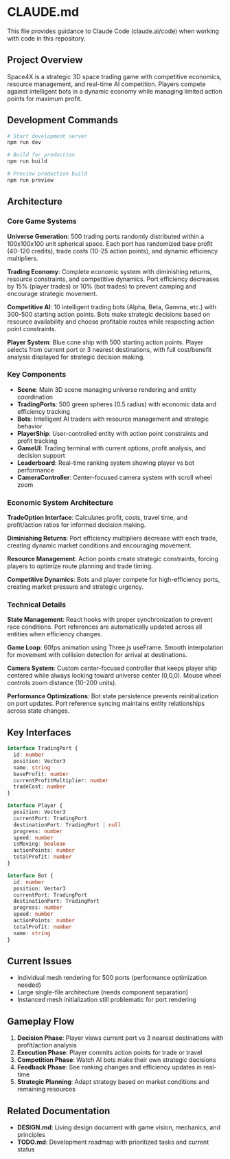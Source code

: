 # CLAUDE.md

This file provides guidance to Claude Code (claude.ai/code) when working with code in this repository.

## Project Overview

Space4X is a strategic 3D space trading game with competitive economics, resource management, and real-time AI competition. Players compete against intelligent bots in a dynamic economy while managing limited action points for maximum profit.

## Development Commands

```bash
# Start development server
npm run dev

# Build for production
npm run build

# Preview production build
npm run preview
```

## Architecture

### Core Game Systems

**Universe Generation**: 500 trading ports randomly distributed within a 100x100x100 unit spherical space. Each port has randomized base profit (40-120 credits), trade costs (10-25 action points), and dynamic efficiency multipliers.

**Trading Economy**: Complete economic system with diminishing returns, resource constraints, and competitive dynamics. Port efficiency decreases by 15% (player trades) or 10% (bot trades) to prevent camping and encourage strategic movement.

**Competitive AI**: 10 intelligent trading bots (Alpha, Beta, Gamma, etc.) with 300-500 starting action points. Bots make strategic decisions based on resource availability and choose profitable routes while respecting action point constraints.

**Player System**: Blue cone ship with 500 starting action points. Player selects from current port or 3 nearest destinations, with full cost/benefit analysis displayed for strategic decision making.

### Key Components

- **Scene**: Main 3D scene managing universe rendering and entity coordination
- **TradingPorts**: 500 green spheres (0.5 radius) with economic data and efficiency tracking
- **Bots**: Intelligent AI traders with resource management and strategic behavior
- **PlayerShip**: User-controlled entity with action point constraints and profit tracking
- **GameUI**: Trading terminal with current options, profit analysis, and decision support
- **Leaderboard**: Real-time ranking system showing player vs bot performance
- **CameraController**: Center-focused camera system with scroll wheel zoom

### Economic System Architecture

**TradeOption Interface**: Calculates profit, costs, travel time, and profit/action ratios for informed decision making.

**Diminishing Returns**: Port efficiency multipliers decrease with each trade, creating dynamic market conditions and encouraging movement.

**Resource Management**: Action points create strategic constraints, forcing players to optimize route planning and trade timing.

**Competitive Dynamics**: Bots and player compete for high-efficiency ports, creating market pressure and strategic urgency.

### Technical Details

**State Management**: React hooks with proper synchronization to prevent race conditions. Port references are automatically updated across all entities when efficiency changes.

**Game Loop**: 60fps animation using Three.js useFrame. Smooth interpolation for movement with collision detection for arrival at destinations.

**Camera System**: Custom center-focused controller that keeps player ship centered while always looking toward universe center (0,0,0). Mouse wheel controls zoom distance (10-200 units).

**Performance Optimizations**: Bot state persistence prevents reinitialization on port updates. Port reference syncing maintains entity relationships across state changes.

## Key Interfaces

```typescript
interface TradingPort {
  id: number
  position: Vector3
  name: string
  baseProfit: number
  currentProfitMultiplier: number
  tradeCost: number
}

interface Player {
  position: Vector3
  currentPort: TradingPort
  destinationPort: TradingPort | null
  progress: number
  speed: number
  isMoving: boolean
  actionPoints: number
  totalProfit: number
}

interface Bot {
  id: number
  position: Vector3
  currentPort: TradingPort
  destinationPort: TradingPort
  progress: number
  speed: number
  actionPoints: number
  totalProfit: number
  name: string
}
```

## Current Issues

- Individual mesh rendering for 500 ports (performance optimization needed)
- Large single-file architecture (needs component separation)
- Instanced mesh initialization still problematic for port rendering

## Gameplay Flow

1. **Decision Phase**: Player views current port vs 3 nearest destinations with profit/action analysis
2. **Execution Phase**: Player commits action points for trade or travel
3. **Competition Phase**: Watch AI bots make their own strategic decisions
4. **Feedback Phase**: See ranking changes and efficiency updates in real-time
5. **Strategic Planning**: Adapt strategy based on market conditions and remaining resources

## Related Documentation

- **DESIGN.md**: Living design document with game vision, mechanics, and principles
- **TODO.md**: Development roadmap with prioritized tasks and current status
